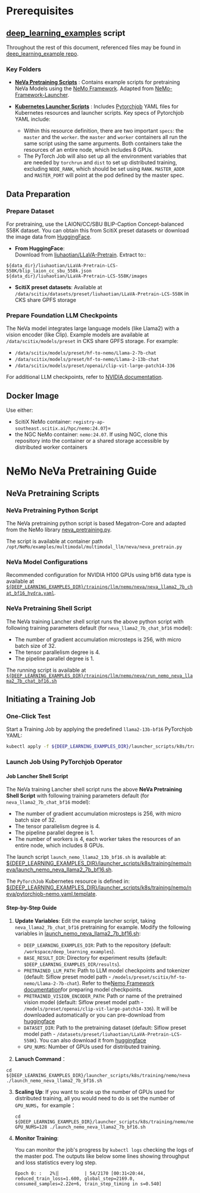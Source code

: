 # Prerequisites
## [deep_learning_examples](https://github.com/sallylxl/deep_learning_examples) script
Throughout the rest of this document, referenced files may be found in [deep_learning_example repo](https://github.com/sallylxl/deep_learning_examples).

### Key Folders

-  **[NeVa Pretraining Scripts](https://github.com/sallylxl/deep_learning_examples/tree/master/training/nemo/neva)**  :
   Contains example scripts for pretraining NeVa Models using the [NeMo Framework](https://docs.nvidia.com/nemo-framework/user-guide/latest/multimodalmodels/multimodallanguagemodel/neva/index.html). Adapted from [NeMo-Framework-Launcher](https://github.com/NVIDIA/NeMo-Framework-Launcher/tree/main).

-  **[Kubernetes Launcher Scripts](https://github.com/sallylxl/deep_learning_examples/tree/master/launcher_scripts/k8s/training)**  :
   Includes [Pytorchjob](https://github.com/kubeflow/pytorch-operator) YAML files for Kubernetes resources and launcher scripts. Key specs of Pytorchjob YAML include:

     + Within this resource definition, there are two important `specs`: the `master` and the `worker`. the `master` and `worker` containers all run the same script using the same arguments. Both containers take the resources of an entire node, which includes 8 GPUs.
     + The PyTorch Job will also set up all the environment variables that are needed by `torchrun` and `dist` to set up distributed training, excluding `NODE_RANK`, which should be set using `RANK`. `MASTER_ADDR` and `MASTER_PORT` will point at the pod defined by the master spec.

## Data Preparation
### Prepare Dataset
For pretraining, use the LAION/CC/SBU BLIP-Caption Concept-balanced 558K dataset. You can obtain this from ScitiX preset datasets or download the image data from [HuggingFace](https://huggingface.co/datasets/liuhaotian/LLaVA-Pretrain). 

+ **From HuggingFace**:  
  Download from [liuhaotian/LLaVA-Pretrain](https://huggingface.co/datasets/liuhaotian/LLaVA-Pretrain). Extract to::

```plain
${data_dir}/liuhaotian/LLaVA-Pretrain-LCS-558K/blip_laion_cc_sbu_558k.json
${data_dir}/liuhaotian/LLaVA-Pretrain-LCS-558K/images
```

+ **ScitiX preset datasets**: Available at `/data/scitix/datasets/preset/liuhaotian/LLaVA-Pretrain-LCS-558K` in CKS share GPFS storage

### Prepare Foundation LLM Checkpoints
 The NeVa model integrates large language models (like Llama2) with a vision encoder (like Clip). Example models are available at `/data/scitix/models/preset` in CKS share GPFS storage. For example:

+ `/data/scitix/models/preset/hf-to-nemo/Llama-2-7b-chat`
+ `/data/scitix/models/preset/hf-to-nemo/Llama-2-13b-chat`
+ `/data/scitix/models/preset/openai/clip-vit-large-patch14-336`

For additional LLM checkpoints, refer to [NVIDIA documentation](https://docs.nvidia.com/nemo-framework/user-guide/latest/multimodalmodels/multimodallanguagemodel/neva/dataprep.html).

## Docker Image
Use either:
- ScitiX NeMo container: `registry-ap-southeast.scitix.ai/hpc/nemo:24.07`)=
- the NGC NeMo container: `nemo:24.07`. If using NGC, clone this repository into the container or a shared storage accessible by distributed worker containers

# NeMo NeVa Pretraining Guide
## NeVa Pretraining Scripts
### NeVa Pretraining Python Script
The NeVa pretraining python script is based Megatron-Core and adapted from the NeMo library [neva_pretraining.py](https://github.com/NVIDIA/NeMo/blob/main/examples/multimodal/multimodal_llm/neva/neva_pretrain.py). 

The script is available at container path `/opt/NeMo/examples/multimodal/multimodal_llm/neva/neva_pretrain.py`

### NeVa Model Configurations
Recommended configuration for NVIDIA H100 GPUs using bf16 data type is available at [`${DEEP_LEARNING_EXAMPLES_DIR}/training/llm/nemo/neva/neva_llama2_7b_chat_bf16_hydra.yaml`](https://github.com/sallylxl/deep_learning_examples/blob/master/training/nemo/neva/neva_llama2_7b_chat_bf16_hydra.yaml).

### NeVa Pretraining Shell Script
The NeVa training Lancher shell script runs the above python script with following training parameters default (for `neva_llama2_7b_chat_bf16` model):

+ The number of gradient accumulation microsteps is 256, with micro batch size of 32.
+ The tensor parallelism degree is 4.
+ The pipeline parallel degree is 1.

The running script is available at [`${DEEP_LEARNING_EXAMPLES_DIR}/training/llm/nemo/neva/run_nemo_neva_llama2_7b_chat_bf16.sh`](https://github.com/sallylxl/deep_learning_examples/blob/master/training/nemo/neva/run_nemo_neva_llama2_7b_chat_bf16.sh)

## Initiating a Training Job
### One-Click Test
Start a Training Job by applying the predefined `llama2-13b-bf16` PyTorchjob YAML:

```bash
kubectl apply -f ${DEEP_LEARNING_EXAMPLES_DIR}/launcher_scripts/k8s/training/nemo/llm/pytorchjob-llama2-13b-bf16-n8-gbs128-ckpt0.yaml
```

### Launch Job Using PyTorchjob Operator

#### Job Lancher Shell Script
The NeVa training Lancher shell script runs the above **NeVa Pretraining Shell Script** with following training parameters default (for `neva_llama2_7b_chat_bf16` model):

+ The number of gradient accumulation microsteps is 256, with micro batch size of 32.
+ The tensor parallelism degree is 4.
+ The pipeline parallel degree is 1.
+ The number of workers is 4, each worker takes the resources of an entire node, which includes 8 GPUs.

The launch script `launch_nemo_llama2_13b_bf16.sh` is available at: [${DEEP_LEARNING_EXAMPLES_DIR}/launcher_scripts/k8s/training/nemo/neva/launch_nemo_neva_llama2_7b_bf16.sh](https://github.com/sallylxl/deep_learning_examples/blob/master/launcher_scripts/k8s/training/nemo/neva/launch_nemo_neva_llama2_7b_bf16.sh).

The `PyTorchJob` Kubernetes resource is defined in: [${DEEP_LEARNING_EXAMPLES_DIR}/launcher_scripts/k8s/training/nemo/neva/pytorchjob-nemo.yaml.template](https://github.com/sallylxl/deep_learning_examples/blob/master/launcher_scripts/k8s/training/nemo/neva/pytorchjob-nemo.yaml.template).

#### Step-by-Step Guide

1. **Update Variables**: Edit the example lancher script, taking `neva_llama2_7b_chat_bf16` pretraining for example. Modify the following variables in [launch_nemo_neva_llama2_7b_bf16.sh](https://github.com/sallylxl/deep_learning_examples/blob/master/launcher_scripts/k8s/training/nemo/neva/launch_nemo_neva_llama2_7b_bf16.sh):
   + `DEEP_LEARNING_EXAMPLES_DIR`: Path to the repository (default: `/workspace/deep_learning_examples`).
   + `BASE_RESULT_DIR`: Directory for experiment results (default: `$DEEP_LEARNING_EXAMPLES_DIR/results`).
   + `PRETRAINED_LLM_PATH`: Path to LLM model checkpoints and tokenizer (default: Siflow preset model path - `/models/preset/scitix/hf-to-nemo/Llama-2-7b-chat`). Refer to the[Nemo Framework documentation](https://docs.nvidia.com/nemo-framework/user-guide/latest/multimodalmodels/multimodallanguagemodel/neva/dataprep.html)for preparing model checkpoints.
   + `PRETRAINED_VISION_ENCODER_PATH`: Path or name of the pretrained vision model (default: Siflow preset model path - `/models/preset/openai/clip-vit-large-patch14-336`). It will be downloaded automatically or you can pre-download from [huggingface](https://huggingface.co/openai/clip-vit-large-patch14-336/tree/main)
   + `DATASET_DIR`: Path to the pretraining dataset (default: Siflow preset model path - `/datasets/preset/liuhaotian/LLaVA-Pretrain-LCS-558K`). You can also download it from [huggingface](https://huggingface.co/datasets/liuhaotian/LLaVA-Pretrain/tree/main)
   + `GPU_NUMS`: Number of GPUs used for distributed training.
  
2. **Lanuch Command**：

```plain 
cd ${DEEP_LEARNING_EXAMPLES_DIR}/launcher_scripts/k8s/training/nemo/neva
./launch_nemo_neva_llama2_7b_bf16.sh
```

3. **Scaling Up**:
   If you want to scale up the number of GPUs used for distributed training, all you would need to do is set the number of `GPU_NUMS`，for example：

    ```plain
    cd ${DEEP_LEARNING_EXAMPLES_DIR}/launcher_scripts/k8s/training/nemo/neva
    GPU_NUMS=128 ./launch_nemo_neva_llama2_7b_bf16.sh
    ```
4. **Monitor Training**:

    You can monitor the job's progress by `kubectl logs` checking the logs of the master pod. The outputs like below some lines showing throughput and loss statistics every log step.

    ```plain
    Epoch 0: :   2%|▏         | 54/2170 [00:31<20:44, reduced_train_loss=1.600, global_step=2169.0, consumed_samples=2.22e+6, train_step_timing in s=0.540]
    ```
